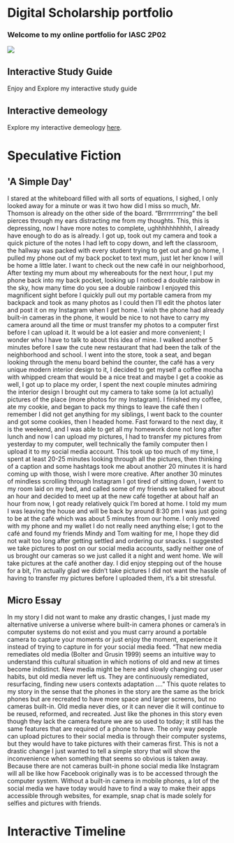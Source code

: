 # Digital Scholarship portfolio

### Welcome to my online portfolio for IASC 2P02

![](https://www.google.com/imgres?imgurl=https%3A%2F%2Fm.media-amazon.com%2Fimages%2FM%2FMV5BZjZjNzI5MDctY2Y4YS00NmM4LTljMmItZTFkOTExNGI3ODRhXkEyXkFqcGdeQXVyNjc3MjQzNTI%40._V1_.jpg&imgrefurl=https%3A%2F%2Fwww.imdb.com%2Ftitle%2Ftt9335498%2F&tbnid=Ed3MuQM9ZKu78M&vet=12ahUKEwjgm96v173uAhVRs6wKHV7fA7MQMygAegUIARDTAQ..i&docid=g88lMEdlqG5I9M&w=900&h=1254&q=demon%20slayer&ved=2ahUKEwjgm96v173uAhVRs6wKHV7fA7MQMygAegUIARDTAQ)

## Interactive Study Guide

Enjoy and Explore my interactive study guide

## Interactive demeology

Explore my interactive demeology [here](AdvancementsoftheTelephone.html).

# Speculative Fiction

## 'A Simple Day'
I stared at the whiteboard filled with all sorts of equations, I sighed, I only looked away for a minute or was it two how did I miss so much, Mr. Thomson is already on the other side of the board. “Brrrrrrrrring” the bell pierces through my ears distracting me from my thoughts. This, this is depressing, now I have more notes to complete, ughhhhhhhhhh, I already have enough to do as is already. I got up, took out my camera and took a quick picture of the notes I had left to copy down, and left the classroom, the hallway was packed with every student trying to get out and go home, I pulled my phone out of my back pocket to text mum, just let her know I will be home a little later. I want to check out the new café in our neighborhood, After texting my mum about my whereabouts for the next hour, I put my phone back into my back pocket, looking up I noticed a double rainbow in the sky, how many time do you see a double rainbow I enjoyed this magnificent sight before I quickly pull out my portable camera from my backpack and took as many photos as I could then I’ll edit the photos later and post it on my Instagram when I get home. I wish the phone had already built-in cameras in the phone, it would be nice to not have to carry my camera around all the time or must transfer my photos to a computer first before I can upload it. It would be a lot easier and more convenient; I wonder who I have to talk to about this idea of mine. I walked another 5 minutes before I saw the cute new restaurant that had been the talk of the neighborhood and school. I went into the store, took a seat, and began looking through the menu board behind the counter, the café has a very unique modern interior design to it, I decided to get myself a coffee mocha with whipped cream that would be a nice treat and maybe I get a cookie as well, I got up to place my order, I spent the next couple minutes admiring the interior design I brought out my camera to take some (a lot actually) pictures of the place (more photos for my Instagram). I finished my coffee, ate my cookie, and began to pack my things to leave the café then I remember I did not get anything for my siblings, I went back to the counter and got some cookies, then I headed home.
Fast forward to the next day, it is the weekend, and I was able to get all my homework done not long after lunch and now I can upload my pictures, I had to transfer my pictures from yesterday to my computer, well technically the family computer then I upload it to my social media account. This took up too much of my time, I spent at least 20-25 minutes looking through all the pictures, then thinking of a caption and some hashtags took me about another 20 minutes it is hard coming up with those, wish I were more creative. After another 30 minutes of mindless scrolling through Instagram I got tired of sitting down, I went to my room laid on my bed, and called some of my friends we talked for about an hour and decided to meet up at the new café together at about half an hour from now, I got ready relatively quick I’m bored at home. I told my mum I was leaving the house and will be back by around 8:30 pm I was just going to be at the café which was about 5 minutes from our home. I only moved with my phone and my wallet I do not really need anything else; I got to the café and found my friends Mindy and Tom waiting for me, I hope they did not wait too long after getting settled and ordering our snacks. I suggested we take pictures to post on our social media accounts, sadly neither one of us brought our cameras so we just called it a night and went home. We will take pictures at the café another day. I did enjoy stepping out of the house for a bit, I’m actually glad we didn’t take pictures I did not want the hassle of having to transfer my pictures before I uploaded them, it’s a bit stressful.



## Micro Essay 
In my story I did not want to make any drastic changes, I just made my alternative universe a universe where built-in camera phones or camera’s in computer systems do not exist and you must carry around a portable camera to capture your moments or just enjoy the moment, experience it instead of trying to capture in for your social media feed. “That new media remediates old media (Bolter and Grusin 1999) seems an intuitive way to understand this cultural situation in which notions of old and new at times become indistinct. New media might be here and slowly changing our user habits, but old media never left us. They are continuously remediated, resurfacing, finding new users contexts adaptation ….”  This quote relates to my story in the sense that the phones in the story are the same as the brick phones but are recreated to have more space and larger screens, but no cameras built-in. Old media never dies, or it can never die it will continue to be reused, reformed, and recreated. Just like the phones in this story even though they lack the camera feature we are so used to today; it still has the same features that are required of a phone to have. The only way people can upload pictures to their social media is through their computer systems, but they would have to take pictures with their cameras first. This is not a drastic change I just wanted to tell a simple story that will show the inconvenience when something that seems so obvious is taken away. Because there are not cameras built-in phone social media like Instagram will all be like how Facebook originally was is to be accessed through the computer system. Without a built-in camera in mobile phones, a lot of the social media we have today would have to find a way to make their apps accessible through websites, for example, snap chat is made solely for selfies and pictures with friends.



# Interactive Timeline
